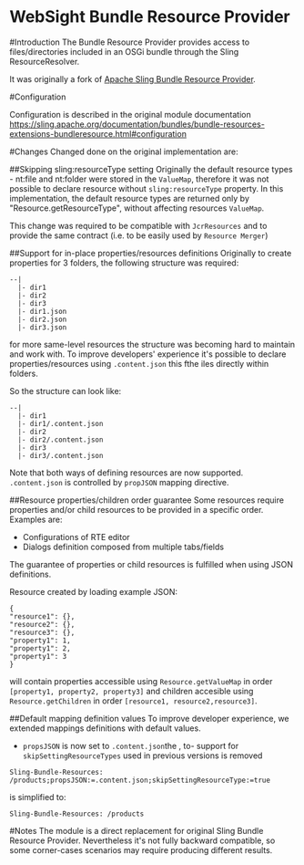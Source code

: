 # WebSight Bundle Resource Provider

#Introduction
The Bundle Resource Provider provides access to files/directories included in an OSGi bundle through the Sling ResourceResolver.

It was originally a fork of  [Apache Sling Bundle Resource Provider](https://github.com/apache/sling-org-apache-sling-bundleresource-impl).

#Configuration

Configuration is described in the original module documentation
https://sling.apache.org/documentation/bundles/bundle-resources-extensions-bundleresource.html#configuration

#Changes
Changed done on the original implementation are:

##Skipping sling:resourceType setting
Originally the default resource types - nt:file and nt:folder were stored in the `ValueMap`, therefore it was not possible to declare resource without `sling:resourceType` property.
In this implementation, the default resource types are returned only by "Resource.getResourceType", without affecting resources `ValueMap`.

This change was required to be compatible with `JcrResources` and to provide the same contract (i.e. to be easily used by `Resource Merger`)

##Support for in-place properties/resources definitions
Originally to create properties for 3 folders, the following structure was required:
```
--|
  |- dir1
  |- dir2
  |- dir3
  |- dir1.json
  |- dir2.json
  |- dir3.json
```
for more same-level resources the structure was becoming hard to maintain and work with.
To improve developers' experience it's possible to declare properties/resources using `.content.json` this fthe iles directly within folders.

So the structure can look like:
```
--|
  |- dir1
  |- dir1/.content.json
  |- dir2
  |- dir2/.content.json
  |- dir3
  |- dir3/.content.json
```

Note that both ways of defining resources are now supported. `.content.json` is controlled by `propJSON` mapping directive.

##Resource properties/children order guarantee
Some resources require properties and/or child resources to be provided in a specific order. Examples are:
- Configurations of RTE editor
- Dialogs definition composed from multiple tabs/fields

The guarantee of properties or child resources is fulfilled when using JSON definitions.

Resource created by loading example JSON:
```
{
"resource1": {},
"resource2": {},
"resource3": {},
"property1": 1,
"property1": 2,
"property1": 3
}
```
will contain properties accessible using `Resource.getValueMap` in order `[property1, property2, property3]` and children accesible using `Resource.getChildren` in order `[resource1, resource2,resource3]`.



##Default mapping definition values
To improve developer experience, we extended mappings definitions with default values.
 - `propsJSON` is now set to `.content.json`the 
,  to- support for `skipSettingResourceTypes` used in previous versions is removed
 
```
Sling-Bundle-Resources: /products;propsJSON:=.content.json;skipSettingResourceType:=true
```
is simplified to:
```
Sling-Bundle-Resources: /products
```

#Notes
The module is a direct replacement for original Sling Bundle Resource Provider. Nevertheless it's not fully backward compatible, so some corner-cases scenarios may require producing different results.
